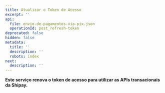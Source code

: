 ```yaml
---
title: Atualizar o Token de Acesso
excerpt: ''
api:
  file: envio-de-pagamentos-via-pix.json
  operationId: post_refresh-token
deprecated: false
hidden: false
metadata:
  title: ''
  description: ''
  robots: index
next:
  description: ''
---
```

**Este serviço renova o token de acesso para utilizar as APIs transacionais da Shipay.**